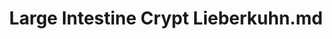---
title: Large Intestine Crypt Lieberkuhn.md
release_version: v1.2
model_type: 2d-ftu
description: "This functional tissue unit (FTU) illustration was created from anatomical structures and cell types listed in the ASCT+B Table [Large Intestine v1.1](https://doi.org/10.48539/HBM325.NZPB.589). Multiple histology atlases, especially “Human Microscopic Anatomy” (R.V. Krstić, 1994) and “Histology: A Text and Atlas” (Michael H. Ross, et al., 2003) were referenced. Measurements were taken from [(Baker et al. 2014)](https://doi.org/10.1016/j.celrep.2014.07.019).
"
creators: 
  - 0000-0002-3775-8574
project_leads: 
  - 0000-0002-3321-6137
reviewers: 
  - 0000-0001-5675-3974
  - 0000-0002-0317-7608
creation_date:  2022-05-06 
license: CC BY 4.0
publisher:  HuBMAP 
funder:  National Institutes of Health 
award_number:  OT2OD026671 
hubmap_id:  HBM373.JRGS.542 
doi: https://doi.org/10.48539/HBM373.JRGS.542
---